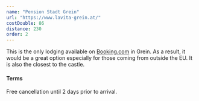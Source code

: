 ```yaml
---
name: "Pension Stadt Grein"
url: "https://www.lavita-grein.at/"
costDouble: 86
distance: 230
order: 2
---
```


This is the only lodging available on <a href="https://www.booking.com/hotel/at/pension-stadt-grein.en-gb.html?checkin=2021-08-27;checkout=2021-08-29;group_adults=2" target="_blank" rel="noreferrer">Booking.com</a> in Grein. As a result, it would be a great option especially for those coming from outside the EU. It is also the closest to the castle.

#### Terms

Free cancellation until 2 days prior to arrival.
